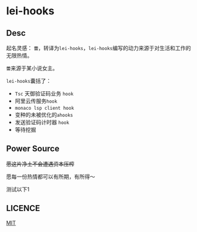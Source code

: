 # lei-hooks

## Desc

起名灵感： `蕾`，转译为`lei-hooks`，`lei-hooks`编写的动力来源于对生活和工作的无限热情。

`蕾`来源于某小说女主。

`lei-hooks`囊括了：

- `Tsc` 天御验证码业务 `hook`
- 阿里云传服务`hook`
- `monaco lsp client hook`
- 变种的未被优化的`ahooks`
- 发送验证码计时器 `hook`
- 等待挖掘

## Power Source

~~愿这片净土不会遭遇资本压榨~~


愿每一份热情都可以有所期，有所得～

测试以下1

## LICENCE

[MIT](./LICENSE)